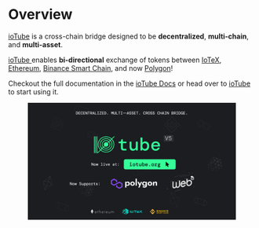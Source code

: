 # Overview

[ioTube](https://iotube.org) is a cross-chain bridge designed to be **decentralized**, **multi-chain**, and **multi-asset**.

[ioTube ](https://iotube.org/)enables **bi-directional** exchange of tokens between [IoTeX](https://iotex), [Ethereum](https://ethereum.org), [Binance Smart Chain](https://www.binance.org/en/smartChain), and now [Polygon](https://polygon.technology/)!&#x20;

Checkout the full documentation in the [ioTube Docs](https://app.gitbook.com/o/-MQ9LhchTp7\_QJr-AYG0/s/-MgvoWpXLOm6Tf5h6ulz/) or head over to [ioTube](https://iotube.org) to start using it.&#x20;

<figure><img src="../.gitbook/assets/image.png" alt=""><figcaption></figcaption></figure>
